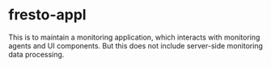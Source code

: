 fresto-appl
===========

This is to maintain a monitoring application, which interacts with monitoring agents and UI components.
But this does not include server-side monitoring data processing.
